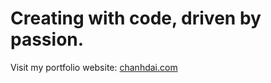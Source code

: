 # Creating with code, driven by passion.

Visit my portfolio website: [chanhdai.com](https://chanhdai.com/?utm_source=github&utm_medium=readme)
